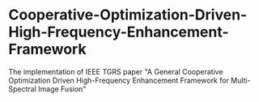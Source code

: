 # Cooperative-Optimization-Driven-High-Frequency-Enhancement-Framework
 The implementation of IEEE TGRS paper "A General Cooperative Optimization Driven High-Frequency Enhancement Framework for Multi-Spectral Image Fusion"
